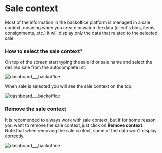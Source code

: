 # Sale context

Most of the information in the backoffice platform is menaged in a sale context, meaning when you create or watch the data (client's bids, items, consignments, etc.) it will display only the data that related to the selected sale.

### How to select the sale context?
On top of the screen start typing the sale id or sale name and select the desired sale from the autocomplete list.

![dashboard___backoffice](https://user-images.githubusercontent.com/20393485/45093596-89e01000-b121-11e8-9427-1d038da6ff34.jpg)

When sale is selected you will see the sale context on the top.

![dashboard___backoffice](https://user-images.githubusercontent.com/20393485/45093685-d4fa2300-b121-11e8-933c-ebf0b18ed8bb.jpg)


### Remove the sale context
It is recomended to always work with sale context, but if for some reason you want to remove the sale context, just click on **Remove context**.  
Note that when removing the sale context, some of the data won't display correctly.

![dashboard___backoffice](https://user-images.githubusercontent.com/20393485/45093831-52be2e80-b122-11e8-974d-35899d8e2f4c.jpg)



